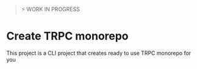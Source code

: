 > ⚡ WORK IN PROGRESS

# Create TRPC monorepo

This project is a CLI project that creates ready to use TRPC monorepo for you